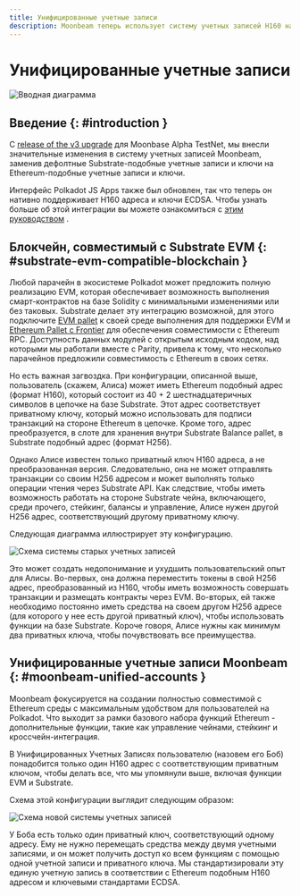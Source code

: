 ```yaml
---
title: Унифицированные учетные записи
description: Moonbeam теперь использует систему учетных записей H160 на базе Ethereum и поддерживается Polkadot JS Apps.
---
```

# Унифицированные учетные записи

![Вводная диаграмма](/images/learn/features/unified-accounts/unified-accounts-banner.png)

## Введение {: #introduction } 

С [release of the v3 upgrade](https://www.purestake.com/news/moonbeam-network-upgrades-account-structure-to-match-ethereum/) для Moonbase Alpha TestNet, мы внесли значительные изменения в систему учетных записей Moonbeam, заменив дефолтные Substrate-подобные учетные записи и ключи на Ethereum-подобные учетные записи и ключи.

Интерфейс Polkadot JS Apps также был обновлен, так что теперь он нативно поддерживает H160 адреса и ключи ECDSA. Чтобы узнать больше об этой интеграции вы можете ознакомиться с [этим руководством](/integrations/wallets/polkadotjs/) .

## Блокчейн, совместимый с Substrate EVM {: #substrate-evm-compatible-blockchain } 

Любой парачейн в экосистеме Polkadot может предложить полную реализацию EVM, которая обеспечивает возможность выполнения смарт-контрактов на базе Solidity с минимальными изменениями или без таковых. Substrate делает эту интеграцию возможной, для этого подключите [EVM pallet](https://docs.rs/pallet-evm/2.0.1/pallet_evm/) к своей среде выполнения для поддержки EVM и  [Ethereum Pallet с Frontier](https://github.com/paritytech/frontier) для обеспечения совместимости с Ethereum RPC. Доступность данных модулей с открытым исходным кодом, над которыми мы работали вместе с Parity, привела к тому, что несколько парачейнов предложили совместимость с Ethereum в своих сетях.

Но есть важная загвоздка. При конфигурации, описанной выше, пользователь (скажем, Алиса) может иметь Ethereum подобный адрес (формат H160), который состоит из 40 + 2 шестнадцатеричных символов в цепочке на базе Substrate. Этот адрес соответствует приватному ключу, который можно использовать для подписи транзакций на стороне Ethereum в цепочке. Кроме того, адрес преобразуется, в слоте для хранения внутри Substrate Balance pallet, в Substrate подобный адрес (формат H256). 

Однако Алисе известен только приватный ключ H160 адреса, а не преобразованная версия. Следовательно, она не может отправлять транзакции со своим H256 адресом и может выполнять только операции чтения через Substrate API. Как следствие, чтобы иметь возможность работать на стороне Substrate чейна, включающего, среди прочего, стейкинг, балансы и управление, Алисе нужен другой H256 адрес, соответствующий другому приватному ключу. 

Следующая диаграмма иллюстрирует эту конфигурацию.

![Схема системы старых учетных записей](/images/learn/features/unified-accounts/unified-accounts-1.png)

Это может создать недопонимание и ухудшить пользовательский опыт для Алисы. Во-первых, она должна переместить токены в свой H256 адрес, преобразованный из H160, чтобы иметь возможность совершать транзакции и размещать контракты через EVM. Во-вторых, ей также необходимо постоянно иметь средства на своем другом H256 адресе (для которого у нее есть другой приватный ключ), чтобы использовать функции на базе Substrate. Короче говоря, Алисе нужны как минимум два приватных ключа, чтобы почувствовать все преимущества.

## Унифицированные учетные записи Moonbeam {: #moonbeam-unified-accounts } 

Moonbeam фокусируется на создании полностью совместимой с Ethereum среды с максимальным удобством для пользователей на Polkadot. Что выходит за рамки базового набора функций Ethereum -  дополнительные функции, такие как управление чейнами, стейкинг и кроссчейн-интеграция.

В Унифицированных Учетных Записях пользователю (назовем его Боб) понадобится только один H160 адрес с соответствующим приватным ключом, чтобы делать все, что мы упомянули выше, включая функции EVM и Substrate.

Схема этой конфигурации выглядит следующим образом:

![Схема новой системы учетных записей](/images/learn/features/unified-accounts/unified-accounts-2.png)

У Боба есть только один приватный ключ, соответствующий одному адресу. Ему не нужно перемещать средства между двумя учетными записями, и он может получить доступ ко всем функциям с помощью одной учетной записи и приватного ключа. Мы стандартизировали эту единую учетную запись в соответствии с Ethereum подобным H160 адресом и ключевыми стандартами ECDSA.
